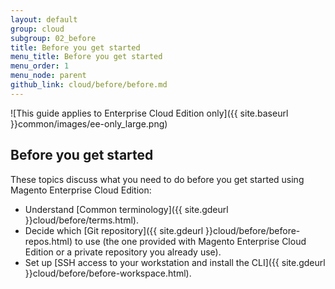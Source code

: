 ```yaml
---
layout: default
group: cloud
subgroup: 02_before
title: Before you get started
menu_title: Before you get started
menu_order: 1
menu_node: parent
github_link: cloud/before/before.md
---
```


![This guide applies to Enterprise Cloud Edition only]({{ site.baseurl }}common/images/ee-only_large.png) 


## Before you get started
These topics discuss what you need to do before you get started using Magento Enterprise Cloud Edition:

*	Understand [Common terminology]({{ site.gdeurl }}cloud/before/terms.html).
*	Decide which [Git repository]({{ site.gdeurl }}cloud/before/before-repos.html) to use (the one provided with Magento Enterprise Cloud Edition or a private repository you already use).
*	Set up [SSH access to your workstation and install the CLI]({{ site.gdeurl }}cloud/before/before-workspace.html).
